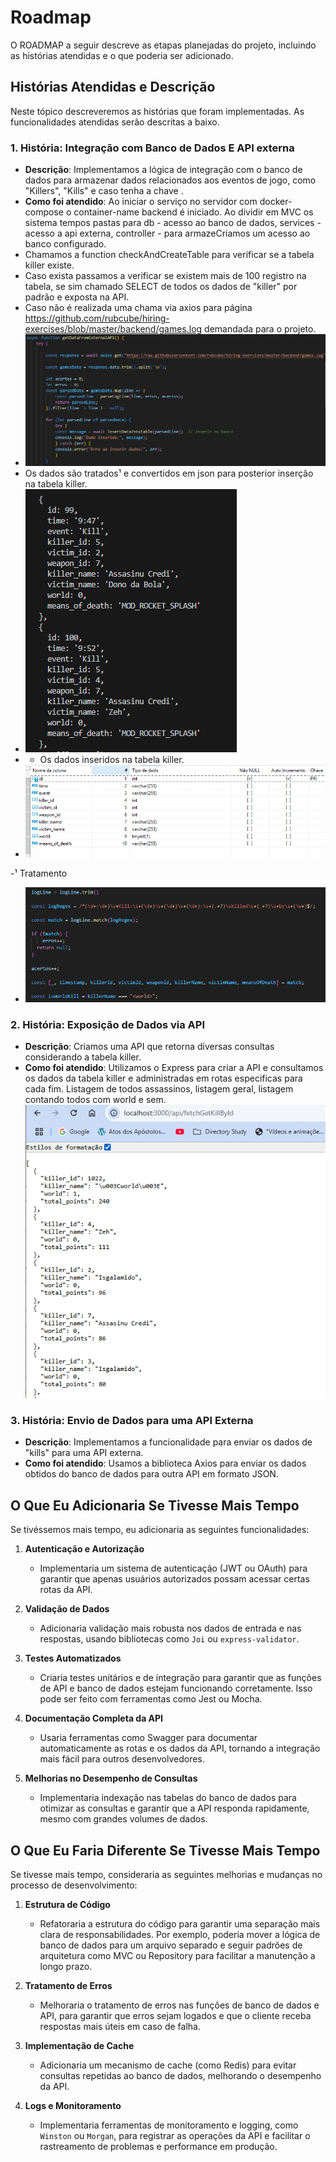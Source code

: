 # Roadmap

O ROADMAP a seguir descreve as etapas planejadas do projeto, incluindo as histórias atendidas e o que poderia ser adicionado.

## Histórias Atendidas e Descrição

Neste tópico descreveremos as histórias que foram implementadas. As funcionalidades atendidas serão descritas a baixo. 

### 1. **História: Integração com Banco de Dados E API externa**
   - **Descrição**: Implementamos a lógica de integração com o banco de dados para armazenar dados relacionados aos eventos de jogo, como "Killers", "Kills" e caso tenha a chave <world>.
   - **Como foi atendido**: Ao iniciar o serviço no servidor com docker-compose o container-name backend é iniciado. Ao dividir em MVC os sistema tempos pastas para db - acesso ao banco de dados, services - acesso a api externa, controller - para armazeCriamos um acesso ao banco configurado.
   - Chamamos a function checkAndCreateTable para verificar se a tabela killer existe. 
   - Caso exista passamos a verificar se existem mais de 100 registro na tabela, se sim chamado SELECT de todos os dados de "killer" por padrão e exposta na API.
   - Caso não é realizada uma chama via axios para página https://github.com/rubcube/hiring-exercises/blob/master/backend/games.log demandada para o projeto. 
   - ![Diagrama de data killer json ](./services/images/roadmap/roadmap_4.PNG)
   - Os dados são tratados¹ e convertidos em json para posterior inserção na tabela killer.
   - ![Diagrama de data killer json ](./services/images/roadmap/roadmap_2.PNG)
   - - Os dados inseridos na tabela killer.
   - ![Diagrama de data killer no DB ](./services/images/roadmap/roadmap_1.PNG)

   -¹ Tratamento 
   - ![Fragment function tratament killer ](./services/images/roadmap/roadmap_3.PNG)

### 2. **História: Exposição de Dados via API**
   - **Descrição**: Criamos uma API que retorna diversas consultas considerando a tabela killer.
   - **Como foi atendido**: Utilizamos o Express para criar a API e consultamos os dados da tabela killer e administradas em rotas especificas para cada fim. Listagem de todos assassinos, listagem geral, listagem contando todos com world e sem.
   ![API killers for ID ](./services/images/roadmap/roadmap_5.PNG)
### 3. **História: Envio de Dados para uma API Externa**
   - **Descrição**: Implementamos a funcionalidade para enviar os dados de "kills" para uma API externa.
   - **Como foi atendido**: Usamos a biblioteca Axios para enviar os dados obtidos do banco de dados para outra API em formato JSON.

## O Que Eu Adicionaria Se Tivesse Mais Tempo

Se tivéssemos mais tempo, eu adicionaria as seguintes funcionalidades:

1. **Autenticação e Autorização**
   - Implementaria um sistema de autenticação (JWT ou OAuth) para garantir que apenas usuários autorizados possam acessar certas rotas da API.

2. **Validação de Dados**
   - Adicionaria validação mais robusta nos dados de entrada e nas respostas, usando bibliotecas como `Joi` ou `express-validator`.

3. **Testes Automatizados**
   - Criaria testes unitários e de integração para garantir que as funções de API e banco de dados estejam funcionando corretamente. Isso pode ser feito com ferramentas como Jest ou Mocha.

4. **Documentação Completa da API**
   - Usaria ferramentas como Swagger para documentar automaticamente as rotas e os dados da API, tornando a integração mais fácil para outros desenvolvedores.

5. **Melhorias no Desempenho de Consultas**
   - Implementaria indexação nas tabelas do banco de dados para otimizar as consultas e garantir que a API responda rapidamente, mesmo com grandes volumes de dados.

## O Que Eu Faria Diferente Se Tivesse Mais Tempo

Se tivesse mais tempo, consideraria as seguintes melhorias e mudanças no processo de desenvolvimento:

1. **Estrutura de Código**
   - Refatoraria a estrutura do código para garantir uma separação mais clara de responsabilidades. Por exemplo, poderia mover a lógica de banco de dados para um arquivo separado e seguir padrões de arquitetura como MVC ou Repository para facilitar a manutenção a longo prazo.

2. **Tratamento de Erros**
   - Melhoraria o tratamento de erros nas funções de banco de dados e API, para garantir que erros sejam logados e que o cliente receba respostas mais úteis em caso de falha.

3. **Implementação de Cache**
   - Adicionaria um mecanismo de cache (como Redis) para evitar consultas repetidas ao banco de dados, melhorando o desempenho da API.

4. **Logs e Monitoramento**
   - Implementaria ferramentas de monitoramento e logging, como `Winston` ou `Morgan`, para registrar as operações da API e facilitar o rastreamento de problemas e performance em produção.

